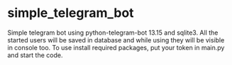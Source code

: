# simple_telegram_bot
Simple telegram bot using python-telegram-bot 13.15 and sqlite3. All the started users will be saved in database and while using they will be visible in console too.
To use install required packages, put your token in main.py and start the code.
